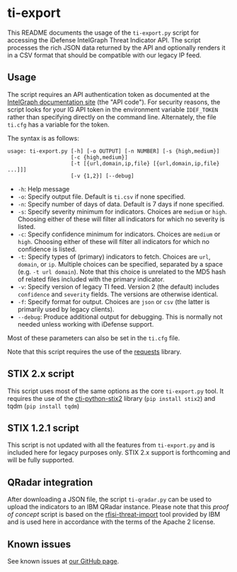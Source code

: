 # ti-export

This README documents the usage of the `ti-export.py` script for accessing the iDefense IntelGraph Threat Indicator API. The script processes the rich JSON data returned by the API and optionally renders it in a CSV format that should be compatible with our legacy IP feed.

## Usage

The script requires an API authentication token as documented at the [IntelGraph documentation site](https://intelgraph.idefense.com/#/docs/view#page-section-2-0) (the "API code"). For security reasons, the script looks for your IG API token in the environment variable `IDEF_TOKEN` rather than specifying directly on the command line. Alternately, the file `ti.cfg` has a variable for the token.

The syntax is as follows:

```
usage: ti-export.py [-h] [-o OUTPUT] [-n NUMBER] [-s {high,medium}]
                    [-c {high,medium}]
                    [-t [{url,domain,ip,file} [{url,domain,ip,file} ...]]]
                    [-v {1,2}] [--debug]
```

- `-h`: Help message
- `-o`: Specify output file. Default is `ti.csv` if none specified.
- `-n`: Specify number of days of data. Default is 7 days if none specified.
- `-s`: Specify severity minimum for indicators. Choices are `medium` or `high`. Choosing either of these will filter all indicators for which no severity is listed.
- `-c`: Specify confidence minimum for indicators. Choices are `medium` or `high`. Choosing either of these will filter all indicators for which no confidence is listed.
- `-t`: Specify types of (primary) indicators to fetch. Choices are `url`, `domain`, or `ip`. Multiple choices can be specified, separated by a space (e.g. `-t url domain`). Note that this choice is unrelated to the MD5 hash of related files included with the primary indicator.
- `-v`: Specify version of legacy TI feed. Version 2 (the default) includes `confidence` and `severity` fields. The versions are otherwise identical.
- `-f`: Specify format for output. Choices are `json` or `csv` (the latter is primarily used by legacy clients).
- `--debug`: Produce additional output for debugging. This is normally not needed unless working with iDefense support.

Most of these parameters can also be set in the `ti.cfg` file.

Note that this script requires the use of the [requests](http://docs.python-requests.org/en/master/) library.

## STIX 2.x script
This script uses most of the same options as the core `ti-export.py` tool. It requires the use of the [cti-python-stix2](https://github.com/oasis-open/cti-python-stix2) library (`pip install stix2`) and tqdm (`pip install tqdm`)

## STIX 1.2.1 script
This script is not updated with all the features from `ti-export.py` and is included here for legacy purposes only. STIX 2.x support is forthcoming and will be fully supported.

## QRadar integration

After downloading a JSON file, the script `ti-qradar.py` can be used to upload the indicators to an IBM QRadar instance. Please note that this *proof of concept* script is based on the [rfisi-threat-import](https://github.com/ibm-security-intelligence/data-import/tree/master/rfisi-threat-import) tool provided by IBM and is used here in accordance with the terms of the Apache 2 license.

## Known issues

See known issues at [our GitHub page](https://github.com/iDefense/ti-export).
